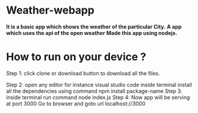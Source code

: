 # Weather-webapp


<b>It is a basic app which shows the weather of the particular City.</b>
<b>A app which uses the api of the open weather</b> 
<b>Made this app using nodejs.</b>

# How to run on your device ?
<p>Step 1: click clone or download button to download all the files.</p>
Step 2: open any editor for instance visual studio code
         inside terminal install all the dependencies using command 
         npm install package-name
Step 3:  inside terminal run command
         node index.js
Step 4:  Now app will be serving at port 3000 
         Go to browser and goto url localhost://3000

